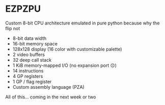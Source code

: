 # EZPZPU
Custom 8-bit CPU architecture emulated in pure python because why the flip not

- 8-bit data width
- 16-bit memory space
- 128x128 display (16 color with customizable palette)
- 2 video buffers
- 32 deep call stack
- 1 KiB memory-mapped I/O (no expansion port 😔)
- 14 instructions
- 4 GP registers
- 1 GP / flag register
- Custom assembly language (PZA)

All of this... coming in the next week or two
